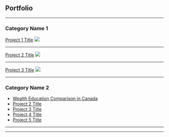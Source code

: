 ## Portfolio

---

### Category Name 1 

[Project 1 Title](/sample_page)
<img src="images/dummy_thumbnail.jpg?raw=true"/>

---
[Project 2 Title](/pdf/sample_presentation.pdf)
<img src="images/dummy_thumbnail.jpg?raw=true"/>

---
[Project 3 Title](/)
<img src="images/dummy_thumbnail.jpg?raw=true"/>

---

### Category Name 2

- [Wealth Education Comparison in Canada](/wealth_edu)
- [Project 2 Title](/housing)
- [Project 3 Title](/)
- [Project 4 Title](/)
- [Project 5 Title](/)

---




---
